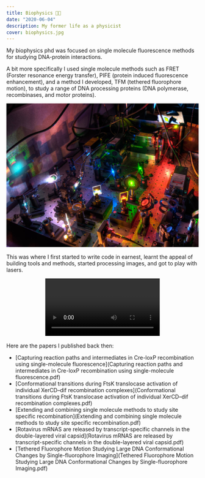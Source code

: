 ```yaml
---
title: Biophysics 🔬🧬
date: "2020-06-04"
description: My former life as a physicist
cover: biophysics.jpg
---
```


My biophysics phd was focused on single molecule fluorescence methods for studying DNA-protein interactions.

A bit more specifically I used single molecule methods such as FRET (Forster resonance energy transfer), PIFE (protein induced fluorescence enhancement), and a method I developed, TFM (tethered fluorophore motion), to study a range of DNA processing proteins (DNA polymerase, recombinases, and motor proteins).

![](biophysics.jpg)

This was where I first started to write code in earnest, learnt the appeal of building tools and methods, started processing images, and got to play with lasers.

<p align="center">
<video controls src="microscopebuilding.mp4" loop="true"></video>
</p>

Here are the papers I published back then:

- [Capturing reaction paths and intermediates in Cre-loxP recombination using single-molecule fluorescence](Capturing reaction paths and intermediates in Cre-loxP recombination using single-molecule fluorescence.pdf)
- [Conformational transitions during FtsK translocase activation of individual XerCD–dif recombination complexes](Conformational transitions during FtsK translocase activation of individual XerCD–dif recombination complexes.pdf)
- [Extending and combining single molecule methods to study site specific recombination](Extending and combining single molecule methods to study site specific recombination.pdf)
- [Rotavirus mRNAS are released by transcript-specific channels in the double-layered viral capsid](Rotavirus mRNAS are released by transcript-specific channels in the double-layered viral capsid.pdf)
- [Tethered Fluorophore Motion Studying Large DNA Conformational Changes by Single-fluorophore Imaging](Tethered Fluorophore Motion Studying Large DNA Conformational Changes by Single-fluorophore Imaging.pdf)

